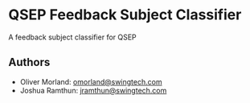 # QSEP Feedback Subject Classifier

A feedback subject classifier for QSEP

## Authors

- Oliver Morland: omorland@swingtech.com
- Joshua Ramthun: jramthun@swingtech.com